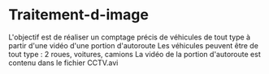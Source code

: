 # Traitement-d-image
L'objectif est de réaliser un comptage précis de véhicules de tout type à partir d'une vidéo d'une portion d'autoroute
Les véhicules peuvent être de tout type : 2 roues, voitures, camions
La vidéo de la portion d'autoroute est contenu dans le fichier CCTV.avi





